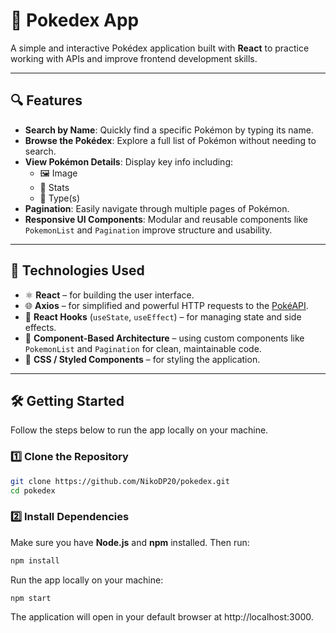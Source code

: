 # 📘 Pokedex App

A simple and interactive Pokédex application built with **React** to practice working with APIs and improve frontend development skills.

---

## 🔍 Features

- **Search by Name**: Quickly find a specific Pokémon by typing its name.
- **Browse the Pokédex**: Explore a full list of Pokémon without needing to search.
- **View Pokémon Details**: Display key info including:
  - 🖼️ Image  
  - 🔢 Stats  
  - 🧬 Type(s)
- **Pagination**: Easily navigate through multiple pages of Pokémon.
- **Responsive UI Components**: Modular and reusable components like `PokemonList` and `Pagination` improve structure and usability.

---

## 🚀 Technologies Used

- ⚛️ **React** – for building the user interface.
- 🌐 **Axios** – for simplified and powerful HTTP requests to the [PokéAPI](https://pokeapi.co/).
- 🔁 **React Hooks** (`useState`, `useEffect`) – for managing state and side effects.
- 📄 **Component-Based Architecture** – using custom components like `PokemonList` and `Pagination` for clean, maintainable code.
- 🎨 **CSS / Styled Components** – for styling the application.

---

## 🛠️ Getting Started

Follow the steps below to run the app locally on your machine.

### 1️⃣ Clone the Repository

```bash
git clone https://github.com/NikoDP20/pokedex.git
cd pokedex
```

### 2️⃣ Install Dependencies

Make sure you have **Node.js** and **npm** installed. Then run:

```bash
npm install
```

Run the app locally on your machine:

```bash
npm start
```

The application will open in your default browser at http://localhost:3000.
